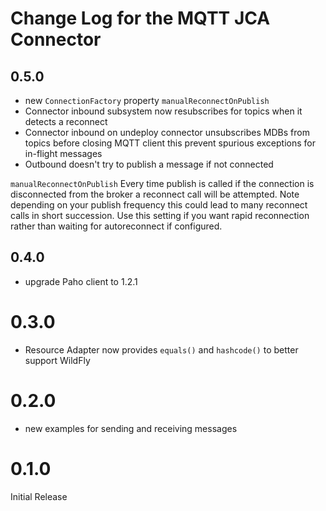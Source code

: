 # Change Log for the MQTT JCA Connector

## 0.5.0
* new `ConnectionFactory` property `manualReconnectOnPublish`
* Connector inbound subsystem now resubscribes for topics when it detects a reconnect
* Connector inbound on undeploy connector unsubscribes MDBs from topics before closing MQTT client this prevent spurious exceptions for in-flight messages
* Outbound doesn't try to publish a message if not connected

`manualReconnectOnPublish` Every time publish is called if the connection is disconnected from the broker a reconnect call will be attempted. 
Note depending on your publish frequency this could lead to many reconnect calls in short succession.
Use this setting if you want rapid reconnection rather than waiting for autoreconnect if configured. 

## 0.4.0
* upgrade Paho client to 1.2.1

# 0.3.0
* Resource Adapter now provides `equals()` and `hashcode()` to better support WildFly

# 0.2.0
* new examples for sending and receiving messages

# 0.1.0
Initial Release


